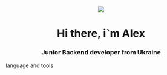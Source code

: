 <div id="Header" align="center">
    <a href="https://github.com/Fxr-Whxt"> <img src="/assets"></img></a>
    <h1>Hi there, i`m Alex</h1>
    <h3>Junior Backend developer from Ukraine</h3>
</div>



language and tools

